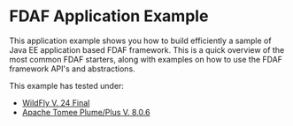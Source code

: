 # FDAF Application Example

This application example shows you how to build efficiently a sample of Java
EE application based FDAF framework. This is a quick overview of the most
common FDAF starters, along with examples on how to use the FDAF framework
API's and abstractions.

This example has tested under:

- [WildFly V. 24 Final](https://www.wildfly.org/)   
- [Apache Tomee Plume/Plus V. 8.0.6](https://tomee.apache.org/)  
